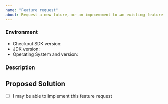 ```yaml
---
name: "Feature request"
about: Request a new future, or an improvement to an existing feature
---
```


<!--- Provide a general summary of the issue in the Title above -->

### Environment
<!--- Include the following details: -->
* Checkout SDK version:
* JDK version:
* Operating System and version:

### Description
<!--- Provide a clear and concise description of what can be implemented -->

## Proposed Solution
<!--- Provide suggestions on how to implement the requested feature (optional) -->
<!--- Feel free to suggest any alternative solutions or features you've considered -->

- [ ] I may be able to implement this feature request